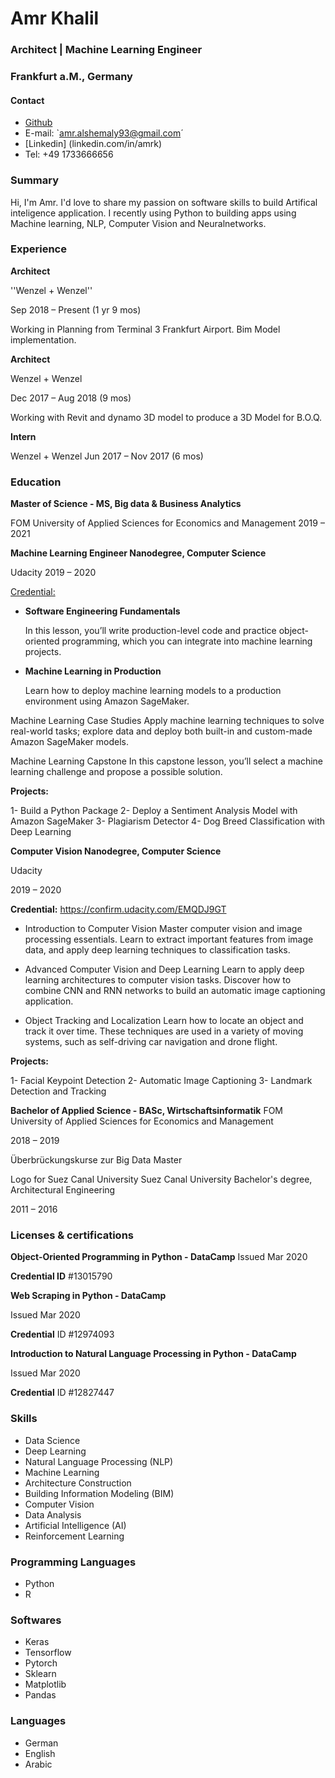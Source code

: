 # Amr Khalil 
### Architect | Machine Learning Engineer
### Frankfurt a.M., Germany

#### Contact
- [Github](https://github.com/amr-khalil)
- E-mail: `amr.alshemaly93@gmail.com´
- [Linkedin] (linkedin.com/in/amrk)
- Tel: +49 1733666656


### Summary
Hi, I'm Amr. I'd love to share my passion on software skills to build Artifical inteligence application. I recently using Python to building apps using Machine learning, NLP, Computer Vision and Neuralnetworks. 


### Experience

**Architect**

''Wenzel + Wenzel''

Sep 2018 – Present (1 yr 9 mos)

Working in Planning from Terminal 3 Frankfurt Airport. Bim Model implementation.

**Architect**

Wenzel + Wenzel

Dec 2017 – Aug 2018 (9 mos)

Working with Revit and dynamo 3D model to produce a 3D Model for B.O.Q.

**Intern**

Wenzel + Wenzel
Jun 2017 – Nov 2017 (6 mos)


### Education

**Master of Science - MS, Big data & Business Analytics**

FOM University of Applied Sciences for Economics and Management
2019 – 2021

**Machine Learning Engineer Nanodegree, Computer Science**

Udacity
2019 – 2020

[Credential:](https://graduation.udacity.com/confirm/C6C5HFRM)

- **Software Engineering Fundamentals**

  In this lesson, you’ll write production-level code and practice object-oriented programming, which you can integrate into machine       learning projects.

- **Machine Learning in Production**
  
  Learn how to deploy machine learning models to a production environment using Amazon SageMaker.

Machine Learning Case Studies
Apply machine learning techniques to solve real-world tasks; explore data and deploy both built-in and custom-made Amazon SageMaker models.

Machine Learning Capstone
In this capstone lesson, you’ll select a machine learning challenge and propose a possible solution.

**Projects:**

1- Build a Python Package
2- Deploy a Sentiment Analysis Model with Amazon SageMaker
3- Plagiarism Detector
4- Dog Breed Classification with Deep Learning

**Computer Vision Nanodegree, Computer Science**

Udacity

2019 – 2020

**Credential:**
https://confirm.udacity.com/EMQDJ9GT

- Introduction to Computer Vision
  Master computer vision and image processing essentials. Learn to extract important features from image data, and apply deep learning     techniques to classification tasks.

- Advanced Computer Vision and Deep Learning
  Learn to apply deep learning architectures to computer vision tasks. Discover how to combine CNN and RNN networks to build an  automatic image captioning application.

- Object Tracking and Localization
 Learn how to locate an object and track it over time. These techniques are used in a variety of moving systems, such as self-driving car navigation and drone flight.

**Projects:**

1- Facial Keypoint Detection
2- Automatic Image Captioning
3- Landmark Detection and Tracking


**Bachelor of Applied Science - BASc, Wirtschaftsinformatik**
FOM University of Applied Sciences for Economics and Management

2018 – 2019

Überbrückungskurse zur Big Data Master


Logo for Suez Canal University
Suez Canal University
Bachelor's degree, Architectural Engineering

2011 – 2016


### Licenses & certifications

**Object-Oriented Programming in Python - DataCamp**
Issued Mar 2020

**Credential ID** #13015790

**Web Scraping in Python - DataCamp**

Issued Mar 2020

**Credential** ID #12974093

**Introduction to Natural Language Processing in Python - DataCamp**

Issued Mar 2020

**Credential** ID #12827447


### Skills
- Data Science
- Deep Learning
- Natural Language Processing (NLP)
- Machine Learning
- Architecture  Construction  
- Building Information Modeling (BIM)
- Computer Vision
- Data Analysis
- Artificial Intelligence (AI) 
- Reinforcement Learning

### Programming Languages
- Python
- R

### Softwares
- Keras
- Tensorflow
- Pytorch
- Sklearn
- Matplotlib
- Pandas

### Languages
- German
- English
- Arabic
